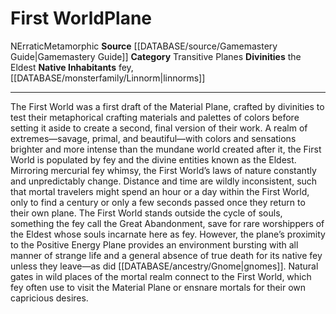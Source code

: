 ﻿---
alignment: N
id: '10'
name: First World
plane_category: Transitive Planes
rarity: Common
source: '[[DATABASE/source/Gamemastery Guide|Gamemastery Guide]]'
trait:
- '[[DATABASE/trait/Erratic|Erratic]]'
- '[[DATABASE/trait/Metamorphic|Metamorphic]]'
type: Plane

---
# First World<span class="item-type">Plane</span>

<span class="trait-alignment item-trait">N</span><span class="item-trait">Erratic</span><span class="item-trait">Metamorphic</span>
**Source** [[DATABASE/source/Gamemastery Guide|Gamemastery Guide]]
**Category** Transitive Planes
**Divinities** the Eldest
**Native Inhabitants** fey, [[DATABASE/monsterfamily/Linnorm|linnorms]]

---
The First World was a first draft of the Material Plane, crafted by divinities to test their metaphorical crafting materials and palettes of colors before setting it aside to create a second, final version of their work. A realm of extremes—savage, primal, and beautiful—with colors and sensations brighter and more intense than the mundane world created after it, the First World is populated by fey and the divine entities known as the Eldest. Mirroring mercurial fey whimsy, the First World’s laws of nature constantly and unpredictably change. Distance and time are wildly inconsistent, such that mortal travelers might spend an hour or a day within the First World, only to find a century or only a few seconds passed once they return to their own plane.
 The First World stands outside the cycle of souls, something the fey call the Great Abandonment, save for rare worshippers of the Eldest whose souls incarnate here as fey. However, the plane’s proximity to the Positive Energy Plane provides an environment bursting with all manner of strange life and a general absence of true death for its native fey unless they leave—as did [[DATABASE/ancestry/Gnome|gnomes]]. Natural gates in wild places of the mortal realm connect to the First World, which fey often use to visit the Material Plane or ensnare mortals for their own capricious desires.